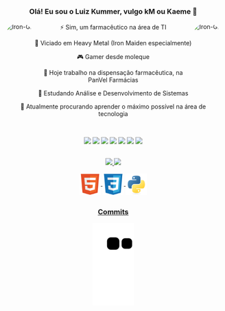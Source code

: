 ##
<div align="center">
  
  ### Olá! Eu sou o Luiz Kummer, vulgo kM ou Kaeme 🤘
  <img align="right" alt="Iron-Gif" height="150" style="border-radius:50px;" src="http://1.bp.blogspot.com/-0UkFPYRnh-E/U1-ljpNoxvI/AAAAAAAAC3c/rYXkJTweYfE/s1600/ir+7.gif?width=676&height=676">
  <img align="left" alt="Iron-Gif" height="150" style="border-radius:50px;" src="http://1.bp.blogspot.com/-0UkFPYRnh-E/U1-ljpNoxvI/AAAAAAAAC3c/rYXkJTweYfE/s1600/ir+7.gif?width=676&height=676">
    
  ⚡ Sim, um farmacêutico na área de TI 
  
  
  🎼 Viciado em Heavy Metal (Iron Maiden especialmente)  
  
  
  🎮 Gamer desde moleque
  
  
  🔭 Hoje trabalho na dispensação farmacêutica, na PanVel Farmácias  
  
  
  🌱 Estudando Análise e Desenvolvimento de Sistemas  
  
  
  🤔 Atualmente procurando aprender o máximo possível na área de tecnologia

  
</div>

##
<br>
<div align="center">
  <a href="https://www.linkedin.com/in/luiz-kummer-45b1076a/" target="_blank"><img src="https://img.shields.io/badge/-LinkedIn-%230077B5?style=for-the-badge&logo=linkedin&logoColor=white" target="_blank"></a>
  <a href = "mailto:luizkaeme@gmail.com"><img src="https://img.shields.io/badge/-Gmail-%23333?style=for-the-badge&logo=gmail&logoColor=white" target="_blank"></a>
  <a href="https://www.facebook.com/LuizKummer/" target="_blank"><img src="https://img.shields.io/badge/Facebook-1877F2?style=for-the-badge&logo=facebook&logoColor=white" target="_blank"></a>
  <a href="https://www.instagram.com/luizkummer" target="_blank"><img src="https://img.shields.io/badge/-Instagram-%23E4405F?style=for-the-badge&logo=instagram&logoColor=white" target="_blank"></a>
 	<a href="https://www.twitch.tv/kmmrzera" target="_blank"><img src="https://img.shields.io/badge/Twitch-9146FF?style=for-the-badge&logo=twitch&logoColor=white" target="_blank"></a>
 <a href="https://discord.gg/95xk7Azh" target="_blank"><img src="https://img.shields.io/badge/Discord-%237289DA.svg?style=for-the-badge&logo=discord&logoColor=white" target="_blank"></a></a>
   <a href="https://discord.gg/ryaURKy5" target="_blank"><img src="https://i.imgur.com/JWKyzk0.png" target="_blank"></a></a>
</div>

##

<div align="center">
  <a href="https://github.com/LuizKM">
  <img height="50%" src="https://github-readme-stats.vercel.app/api?username=LuizKM&show_icons=true&theme=dark&include_all_commits=true&count_private=true"/>
  <img height="50%" src="https://github-readme-stats.vercel.app/api/top-langs/?username=LuizKM&layout=compact&langs_count=7&theme=dark"/>
<div style="display: inline_block"><br>
  <img align="center" alt="Rafa-HTML" height="50" width="50" src="https://raw.githubusercontent.com/devicons/devicon/master/icons/html5/html5-original.svg">
  <img align="center" alt="Rafa-CSS" height="50" width="50" src="https://raw.githubusercontent.com/devicons/devicon/master/icons/css3/css3-original.svg">
  <img align="center" alt="Rafa-Python" height="50" width="50" src="https://raw.githubusercontent.com/devicons/devicon/master/icons/python/python-original.svg">
</div>
  
##

 ### Commits
    
  ![Snake animation](https://github.com/LuizKM/LuizKM/blob/output/github-contribution-grid-snake.svg)

##
  
</div>
  
  
  


